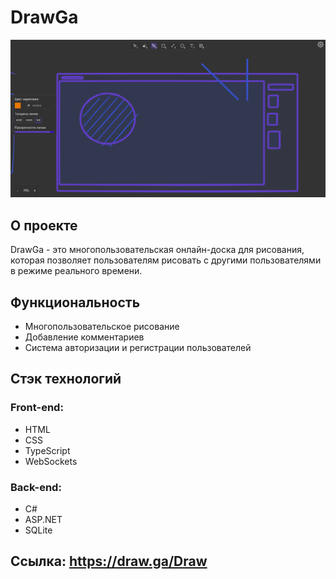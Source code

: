 # DrawGa

![DrawGa homepage](./backend/wwwroot/img/DrawGaMain.png)

## О проекте

DrawGa - это многопользовательская онлайн-доска для рисования, которая позволяет пользователям рисовать с другими пользователями в режиме реального времени.

## Функциональность

-   Многопользовательское рисование
-   Добавление комментариев
-   Система авторизации и регистрации пользователей

## Стэк технологий

### Front-end:

-   HTML
-   CSS
-   TypeScript
-   WebSockets

### Back-end:

-   C#
-   ASP.NET
-   SQLite

## Ссылка: https://draw.ga/Draw
